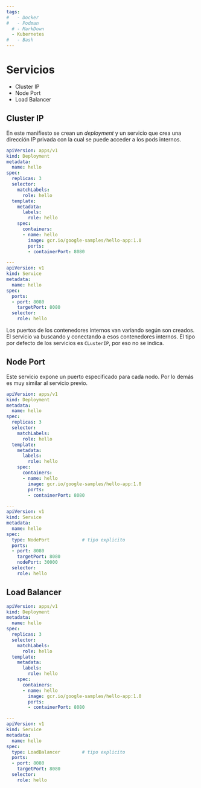 ```yaml
---
tags:
#   - Docker
#   - Podman
  # - MarkDown
  - Kubernetes
#   - Bash
---
```




# Servicios


- Cluster IP
- Node Port
- Load Balancer

## Cluster IP

En este manifiesto se crean un *deployment* y un servicio que
crea una dirección IP privada con la cual se puede acceder a los pods internos.
```yaml
apiVersion: apps/v1
kind: Deployment
metadata:
  name: hello
spec:
  replicas: 3
  selector:
    matchLabels:
      role: hello
  template:
    metadata:
      labels:
        role: hello
    spec:
      containers:
      - name: hello
        image: gcr.io/google-samples/hello-app:1.0
        ports:
        - containerPort: 8080

---
apiVersion: v1
kind: Service
metadata:
  name: hello
spec:
  ports:
  - port: 8080
    targetPort: 8080
  selector:
    role: hello
```

Los puertos de los contenedores internos van variando según son creados. 
El servicio va buscando y conectando a esos contenedores internos.
El tipo por defecto de los servicios es `CLusterIP`, por eso no se indica.

## Node Port


Este servicio expone un puerto especificado para cada nodo.
Por lo demás es muy similar al servicio previo.

```yaml
apiVersion: apps/v1
kind: Deployment
metadata:
  name: hello
spec:
  replicas: 3
  selector:
    matchLabels:
      role: hello
  template:
    metadata:
      labels:
        role: hello
    spec:
      containers:
      - name: hello
        image: gcr.io/google-samples/hello-app:1.0
        ports:
        - containerPort: 8080

---
apiVersion: v1
kind: Service
metadata:
  name: hello
spec:
  type: NodePort            # tipo explicito
  ports:
  - port: 8080
    targetPort: 8080
    nodePort: 30000
  selector:
    role: hello
```


## Load Balancer


```yaml
apiVersion: apps/v1
kind: Deployment
metadata:
  name: hello
spec:
  replicas: 3
  selector:
    matchLabels:
      role: hello
  template:
    metadata:
      labels:
        role: hello
    spec:
      containers:
      - name: hello
        image: gcr.io/google-samples/hello-app:1.0
        ports:
        - containerPort: 8080

---
apiVersion: v1
kind: Service
metadata:
  name: hello
spec:
  type: LoadBalancer        # tipo explicito
  ports:
  - port: 8080
    targetPort: 8080
  selector:
    role: hello
```
